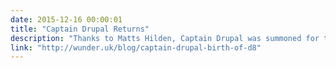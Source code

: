 ```yaml
---
date: 2015-12-16 00:00:01
title: "Captain Drupal Returns"
description: "Thanks to Matts Hilden, Captain Drupal was summoned for the birth of Drupal 8 in a short comic strip."
link: "http://wunder.uk/blog/captain-drupal-birth-of-d8"
---
```

